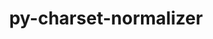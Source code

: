 ---
title: "py-charset-normalizer"
layout: cache
categories: [package, develop-2025-03-30]
meta: {"compilers": ["none"], "num_specs": 17, "num_specs_by_stack": {"data-vis-sdk": 1, "e4s": 3, "e4s-neoverse-v2": 1, "e4s-oneapi": 3, "ml-darwin-aarch64-mps": 3, "ml-linux-aarch64-cpu": 3, "ml-linux-aarch64-cuda": 3, "ml-linux-x86_64-cpu": 3, "ml-linux-x86_64-cuda": 3, "ml-linux-x86_64-rocm": 2, "root": 17}, "oss": ["sequoia", "ubuntu20.04", "ubuntu22.04", "ubuntu24.04"], "platforms": ["darwin", "linux"], "stacks": ["data-vis-sdk", "e4s", "e4s-neoverse-v2", "e4s-oneapi", "ml-darwin-aarch64-mps", "ml-linux-aarch64-cpu", "ml-linux-aarch64-cuda", "ml-linux-x86_64-cpu", "ml-linux-x86_64-cuda", "ml-linux-x86_64-rocm", "root"], "targets": ["aarch64", "neoverse_v2", "x86_64_v3"], "versions": ["3.3.0"]}
spec_details: [{"compiler": "none", "hash": "6k3jx5b2ypj7snysov5igzkqnymchbgk", "os": "ubuntu24.04", "platform": "linux", "size": "-", "stacks": ["ml-linux-aarch64-cpu", "ml-linux-aarch64-cuda", "root"], "target": "aarch64", "variants": ["build_system=python_pip"], "versions": ["3.3.0"]}, {"compiler": "none", "hash": "coy4mwtnx5d5hvi5ewnvrloyr4h3wwyu", "os": "ubuntu22.04", "platform": "linux", "size": "-", "stacks": ["e4s", "root"], "target": "x86_64_v3", "variants": ["build_system=python_pip"], "versions": ["3.3.0"]}, {"compiler": "none", "hash": "e64ttzgpydbv5bl5kxhvjc7aldtg5u4e", "os": "ubuntu22.04", "platform": "linux", "size": "-", "stacks": ["e4s-oneapi", "root"], "target": "x86_64_v3", "variants": ["build_system=python_pip"], "versions": ["3.3.0"]}, {"compiler": "none", "hash": "e6kott6zedtcblsulgrcgsqwtsp3fp7r", "os": "ubuntu22.04", "platform": "linux", "size": "-", "stacks": ["e4s", "root"], "target": "x86_64_v3", "variants": ["build_system=python_pip"], "versions": ["3.3.0"]}, {"compiler": "none", "hash": "fkc3g6phfgpgf246royooot2exiihwkn", "os": "ubuntu24.04", "platform": "linux", "size": "-", "stacks": ["ml-linux-x86_64-cpu", "ml-linux-x86_64-cuda", "root"], "target": "x86_64_v3", "variants": ["build_system=python_pip"], "versions": ["3.3.0"]}, {"compiler": "none", "hash": "jbx5pte4j2nbsi5v4mmvllgfygdzd7nd", "os": "ubuntu20.04", "platform": "linux", "size": "-", "stacks": ["data-vis-sdk", "root"], "target": "x86_64_v3", "variants": ["build_system=python_pip"], "versions": ["3.3.0"]}, {"compiler": "none", "hash": "jdfrmi35lnvetxsb2g6bun3hpxy3gb2x", "os": "ubuntu22.04", "platform": "linux", "size": "-", "stacks": ["e4s-oneapi", "root"], "target": "x86_64_v3", "variants": ["build_system=python_pip"], "versions": ["3.3.0"]}, {"compiler": "none", "hash": "maukpntn3dytrccngs3h74fgrpit7ajz", "os": "ubuntu24.04", "platform": "linux", "size": "-", "stacks": ["ml-linux-aarch64-cpu", "ml-linux-aarch64-cuda", "root"], "target": "aarch64", "variants": ["build_system=python_pip"], "versions": ["3.3.0"]}, {"compiler": "none", "hash": "mmflt4bgupyih4dufuauve6ad2lnbsjz", "os": "ubuntu24.04", "platform": "linux", "size": "-", "stacks": ["ml-linux-x86_64-cpu", "ml-linux-x86_64-cuda", "ml-linux-x86_64-rocm", "root"], "target": "x86_64_v3", "variants": ["build_system=python_pip"], "versions": ["3.3.0"]}, {"compiler": "none", "hash": "o5yjnaav73q4usbk5enmurljni3fjy6l", "os": "ubuntu22.04", "platform": "linux", "size": "-", "stacks": ["e4s", "root"], "target": "x86_64_v3", "variants": ["build_system=python_pip"], "versions": ["3.3.0"]}, {"compiler": "none", "hash": "pnbsmbhdevq5efvtkx3lr74r2cgrg6am", "os": "ubuntu22.04", "platform": "linux", "size": "-", "stacks": ["e4s-oneapi", "root"], "target": "x86_64_v3", "variants": ["build_system=python_pip"], "versions": ["3.3.0"]}, {"compiler": "none", "hash": "qows4tlti5bhpoacznnafijp2af6guch", "os": "ubuntu24.04", "platform": "linux", "size": "-", "stacks": ["ml-linux-aarch64-cpu", "ml-linux-aarch64-cuda", "root"], "target": "aarch64", "variants": ["build_system=python_pip"], "versions": ["3.3.0"]}, {"compiler": "none", "hash": "rpfa6eosim5etn3tpqxnxtgjep5lqvf6", "os": "sequoia", "platform": "darwin", "size": "-", "stacks": ["ml-darwin-aarch64-mps", "root"], "target": "aarch64", "variants": ["build_system=python_pip"], "versions": ["3.3.0"]}, {"compiler": "none", "hash": "tefxwjllg56czpurfkqmsqkglwxnnzr6", "os": "sequoia", "platform": "darwin", "size": "-", "stacks": ["ml-darwin-aarch64-mps", "root"], "target": "aarch64", "variants": ["build_system=python_pip"], "versions": ["3.3.0"]}, {"compiler": "none", "hash": "wpbev5thaym734sxo3feu7ywcomh5zck", "os": "ubuntu24.04", "platform": "linux", "size": "-", "stacks": ["ml-linux-x86_64-cpu", "ml-linux-x86_64-cuda", "ml-linux-x86_64-rocm", "root"], "target": "x86_64_v3", "variants": ["build_system=python_pip"], "versions": ["3.3.0"]}, {"compiler": "none", "hash": "xtbm62mqx7htxkooz5kdvyzaqfj3s2ti", "os": "ubuntu22.04", "platform": "linux", "size": "-", "stacks": ["e4s-neoverse-v2", "root"], "target": "neoverse_v2", "variants": ["build_system=python_pip"], "versions": ["3.3.0"]}, {"compiler": "none", "hash": "yxar4fovr5nbfpoawd2g7an46mb4nlzc", "os": "sequoia", "platform": "darwin", "size": "-", "stacks": ["ml-darwin-aarch64-mps", "root"], "target": "aarch64", "variants": ["build_system=python_pip"], "versions": ["3.3.0"]}]
---